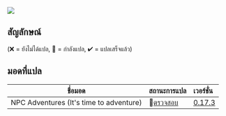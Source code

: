 ![](https://giphy.com/gifs/28yuo2xszIQv2plDgh)
## สัญลักษณ์

(❌ = ยังไม่ได้แปล, 📝 = กำลังแปล, ✔ = แปลเสร็จแล้ว)

## มอดที่แปล
 ชื่อมอด                            | สถานะการแปล                                                 | เวอร์ชั่น  
--------------------------------- | :------------------------------------------------------------- | :-------------------------------------------------------------
 NPC Adventures (It's time to adventure)| 📝[ตรวจสอบ](https://github.com/seiji-48/StardewModsThai/tree/main/NpcAdventure) | [0.17.3](https://www.nexusmods.com/stardewvalley/mods/4582) | 

